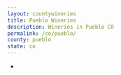 ```yaml
---
layout: countywineries
title: Pueblo Wineries
description: Wineries in Pueblo CO
permalink: /co/pueblo/
county: pueblo
state: co
---
```

-
